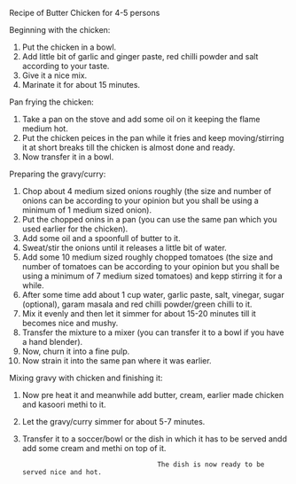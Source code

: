 Recipe of Butter Chicken for 4-5 persons


Beginning with the chicken:
1) Put the chicken in a bowl.
2) Add little bit of garlic and ginger paste, red chilli powder and salt according to your taste.
3) Give it a nice mix.
4) Marinate it for about 15 minutes.

Pan frying the chicken:
1) Take a pan on the stove and add some oil on it keeping the flame medium hot.
2) Put the chicken peices in the pan while it fries and keep moving/stirring it at short breaks till the chicken is almost done and ready.
3) Now transfer it in a bowl.

Preparing the gravy/curry:
1) Chop about 4 medium sized onions roughly (the size and number of onions can be according to your opinion but you shall be using a minimum of 1 medium sized onion).
2) Put the chopped onins in a pan (you can use the same pan which you used earlier for the chicken).
3) Add some oil and a spoonfull of butter to it.
4) Sweat/stir the onions until it releases a little bit of water.
5) Add some 10 medium sized roughly chopped tomatoes (the size and number of tomatoes can be according to your opinion but you shall be using a minimum of 7 medium sized tomatoes) and kepp stirring it for a while.
6) After some time add about 1 cup water, garlic paste, salt, vinegar, sugar (optional), garam masala and red chilli powder/green chilli to it.
7) Mix it evenly and then let it simmer for about 15-20 minutes till it becomes nice and mushy.
8) Transfer the mixture to a mixer (you can transfer it to a bowl if you have a hand blender).
9) Now, churn it into a fine pulp.
10) Now strain it into the same pan where it was earlier.

Mixing gravy with chicken and finishing it:
1) Now pre heat it and meanwhile add butter, cream, earlier made chicken and kasoori methi to it.
2) Let the gravy/curry simmer for about 5-7 minutes.
3) Transfer it to a soccer/bowl or the dish in which it has to be served andd add some cream and methi on top of it.



                                         The dish is now ready to be served nice and hot.